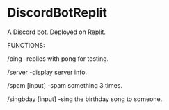 # DiscordBotReplit
A Discord bot. Deployed on Replit.


FUNCTIONS:

/ping
-replies with pong for testing.

/server
-display server info.

/spam [input]
-spam something 3 times.

/singbday [input]
-sing the birthday song to someone.
